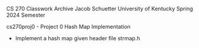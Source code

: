 CS 270 Classwork Archive
Jacob Schuetter
University of Kentucky
Spring 2024 Semester

cs270proj0 - Project 0
Hash Map Implementation
- Implement a hash map given header file strmap.h
